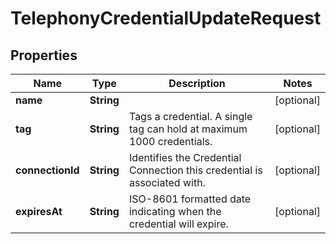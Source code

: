 

# TelephonyCredentialUpdateRequest


## Properties

| Name | Type | Description | Notes |
|------------ | ------------- | ------------- | -------------|
|**name** | **String** |  |  [optional] |
|**tag** | **String** | Tags a credential. A single tag can hold at maximum 1000 credentials. |  [optional] |
|**connectionId** | **String** | Identifies the Credential Connection this credential is associated with. |  [optional] |
|**expiresAt** | **String** | ISO-8601 formatted date indicating when the credential will expire. |  [optional] |



